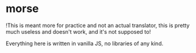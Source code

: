 # morse



!This is meant more for practice and not an actual translator, this is pretty much useless and doesn't work, and it's not supposed to!





Everything here is written in vanilla JS, no libraries of any kind.
